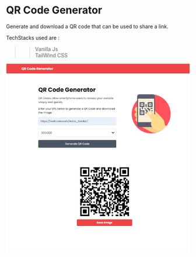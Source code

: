 # QR Code Generator

Generate and download a QR code that can be used to share a link.

TechStacks used are :
>> Vanilla Js  
>> TailWind CSS

<img src="img/screen.png">

